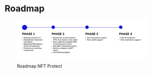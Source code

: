 # Roadmap

<figure><img src="../.gitbook/assets/Roadmap.png" alt=""><figcaption><p>Roadmap NFT Protect</p></figcaption></figure>
